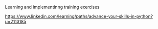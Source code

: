 Learning and implementinng training exercises

https://www.linkedin.com/learning/paths/advance-your-skills-in-python?u=2113185

